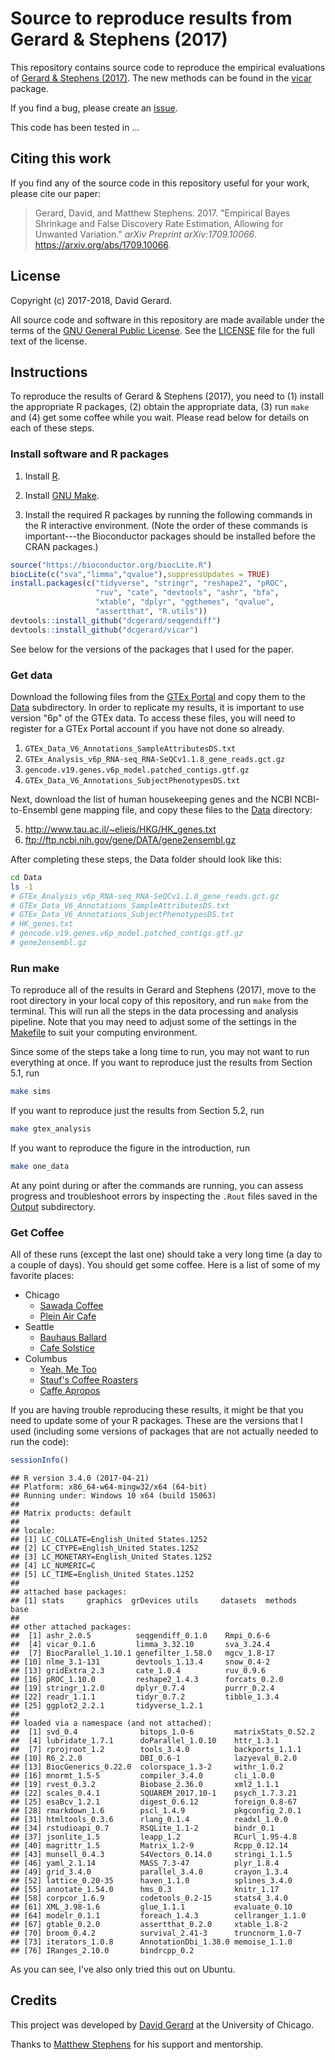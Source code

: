 # Source to reproduce results from Gerard & Stephens (2017)

This repository contains source code to reproduce the empirical
evaluations of [Gerard & Stephens (2017)](https://arxiv.org/abs/1709.10066).
The new methods can be found in the
[vicar](https://github.com/dcgerard/vicar) package.

If you find a bug, please create an
[issue](https://github.com/dcgerard/ruvb_sims/issues).

This code has been tested in ...

## Citing this work

If you find any of the source code in this repository useful for your
work, please cite our paper:

> Gerard, David, and Matthew Stephens. 2017. "Empirical Bayes Shrinkage
> and False Discovery Rate Estimation, Allowing for Unwanted Variation."
> *arXiv Preprint arXiv:1709.10066*. <https://arxiv.org/abs/1709.10066>.

## License

Copyright (c) 2017-2018, David Gerard.

All source code and software in this repository are made available
under the terms of the [GNU General Public
License](http://www.gnu.org/licenses/gpl.html). See the
[LICENSE](LICENSE) file for the full text of the license.

## Instructions

To reproduce the results of Gerard & Stephens (2017), you need to (1)
install the appropriate R packages, (2) obtain the appropriate data,
(3) run `make` and (4) get some coffee while you wait. Please read
below for details on each of these steps.

### Install software and R packages

1. Install [R](https://cran.r-project.org).

2. Install [GNU Make](https://www.gnu.org/software/make).

3. Install the required R packages by running the following commands
in the R interactive environment. (Note the order of these commands is
important---the Bioconductor packages should be installed before the
CRAN packages.)

```R
source("https://bioconductor.org/biocLite.R")
biocLite(c("sva","limma","qvalue"),suppressUpdates = TRUE)
install.packages(c("tidyverse", "stringr", "reshape2", "pROC",
                   "ruv", "cate", "devtools", "ashr", "bfa",
				   "xtable", "dplyr", "ggthemes", "qvalue",
				   "assertthat", "R.utils"))
devtools::install_github("dcgerard/seqgendiff")
devtools::install_github("dcgerard/vicar")
```

See below for the versions of the packages that I used for the paper.

### Get data

Download the following files from the
[GTEx Portal](https://www.gtexportal.org) and copy them to the
[Data](data) subdirectory. In order to replicate my results, it is
important to use version "6p" of the GTEx data. To access these files,
you will need to register for a GTEx Portal account if you have not
done so already.

1. `GTEx_Data_V6_Annotations_SampleAttributesDS.txt`
2. `GTEx_Analysis_v6p_RNA-seq_RNA-SeQCv1.1.8_gene_reads.gct.gz`
3. `gencode.v19.genes.v6p_model.patched_contigs.gtf.gz`
4. `GTEx_Data_V6_Annotations_SubjectPhenotypesDS.txt`

Next, download the list of human housekeeping genes and the NCBI
NCBI-to-Ensembl gene mapping file, and copy these files to the
[Data](data) directory:

5. http://www.tau.ac.il/~elieis/HKG/HK_genes.txt
6. ftp://ftp.ncbi.nih.gov/gene/DATA/gene2ensembl.gz

After completing these steps, the Data folder should look like this:

```bash
cd Data
ls -1
# GTEx_Analysis_v6p_RNA-seq_RNA-SeQCv1.1.8_gene_reads.gct.gz
# GTEx_Data_V6_Annotations_SampleAttributesDS.txt
# GTEx_Data_V6_Annotations_SubjectPhenotypesDS.txt
# HK_genes.txt
# gencode.v19.genes.v6p_model.patched_contigs.gtf.gz
# gene2ensembl.gz
```

### Run make

To reproduce all of the results in Gerard and Stephens (2017), move to
the root directory in your local copy of this repository, and run
`make` from the terminal. This will run all the steps in the data
processing and analysis pipeline. Note that you may need to adjust
some of the settings in the [Makefile](Makefile) to suit your
computing environment.

Since some of the steps take a long time to run, you may not want to
run everything at once. If you want to reproduce just the results from
Section 5.1, run

``` bash
make sims
```

If you want to reproduce just the results from Section 5.2, run

``` bash
make gtex_analysis
```

If you want to reproduce the figure in the introduction, run

``` bash
make one_data
```

At any point during or after the commands are running, you can assess
progress and troubleshoot errors by inspecting the `.Rout` files saved
in the [Output](Output) subdirectory.

### Get Coffee

All of these runs (except the last one) should take a very long time
(a day to a couple of days). You should get some coffee. Here is a
list of some of my favorite places:

-   Chicago
    -   [Sawada Coffee](https://www.yelp.com/biz/sawada-coffee-chicago)
    -   [Plein Air Cafe](https://www.yelp.com/biz/plein-air-cafe-and-eatery-chicago-2)
-   Seattle
    -   [Bauhaus Ballard](https://www.yelp.com/biz/bauhaus-ballard-seattle)
    -   [Cafe Solstice](https://www.yelp.com/biz/cafe-solstice-seattle)
-   Columbus
    -   [Yeah, Me Too](https://www.yelp.com/biz/yeah-me-too-columbus)
    -   [Stauf's Coffee Roasters](https://www.yelp.com/biz/staufs-coffee-roasters-columbus-2)
    -   [Caffe Apropos](https://www.yelp.com/biz/caff%C3%A9-apropos-columbus-2)

If you are having trouble reproducing these results, it might be that
you need to update some of your R packages. These are the versions
that I used (including some versions of packages that are not actually
needed to run the code):

```R
sessionInfo()
```

    ## R version 3.4.0 (2017-04-21)
    ## Platform: x86_64-w64-mingw32/x64 (64-bit)
    ## Running under: Windows 10 x64 (build 15063)
    ##
    ## Matrix products: default
    ##
    ## locale:
    ## [1] LC_COLLATE=English_United States.1252
    ## [2] LC_CTYPE=English_United States.1252
    ## [3] LC_MONETARY=English_United States.1252
    ## [4] LC_NUMERIC=C             
    ## [5] LC_TIME=English_United States.1252
    ##
    ## attached base packages:
    ## [1] stats     graphics  grDevices utils     datasets  methods   base
    ##
    ## other attached packages:
    ##  [1] ashr_2.0.5          seqgendiff_0.1.0    Rmpi_0.6-6
    ##  [4] vicar_0.1.6         limma_3.32.10       sva_3.24.4
    ##  [7] BiocParallel_1.10.1 genefilter_1.58.0   mgcv_1.8-17
    ## [10] nlme_3.1-131        devtools_1.13.4     snow_0.4-2
    ## [13] gridExtra_2.3       cate_1.0.4          ruv_0.9.6
    ## [16] pROC_1.10.0         reshape2_1.4.3      forcats_0.2.0
    ## [19] stringr_1.2.0       dplyr_0.7.4         purrr_0.2.4
    ## [22] readr_1.1.1         tidyr_0.7.2         tibble_1.3.4
    ## [25] ggplot2_2.2.1       tidyverse_1.2.1
    ##
    ## loaded via a namespace (and not attached):
    ##  [1] svd_0.4              bitops_1.0-6         matrixStats_0.52.2
    ##  [4] lubridate_1.7.1      doParallel_1.0.10    httr_1.3.1
    ##  [7] rprojroot_1.2        tools_3.4.0          backports_1.1.1
    ## [10] R6_2.2.0             DBI_0.6-1            lazyeval_0.2.0
    ## [13] BiocGenerics_0.22.0  colorspace_1.3-2     withr_1.0.2
    ## [16] mnormt_1.5-5         compiler_3.4.0       cli_1.0.0
    ## [19] rvest_0.3.2          Biobase_2.36.0       xml2_1.1.1
    ## [22] scales_0.4.1         SQUAREM_2017.10-1    psych_1.7.3.21
    ## [25] esaBcv_1.2.1         digest_0.6.12        foreign_0.8-67
    ## [28] rmarkdown_1.6        pscl_1.4.9           pkgconfig_2.0.1
    ## [31] htmltools_0.3.6      rlang_0.1.4          readxl_1.0.0
    ## [34] rstudioapi_0.7       RSQLite_1.1-2        bindr_0.1
    ## [37] jsonlite_1.5         leapp_1.2            RCurl_1.95-4.8
    ## [40] magrittr_1.5         Matrix_1.2-9         Rcpp_0.12.14
    ## [43] munsell_0.4.3        S4Vectors_0.14.0     stringi_1.1.5
    ## [46] yaml_2.1.14          MASS_7.3-47          plyr_1.8.4
    ## [49] grid_3.4.0           parallel_3.4.0       crayon_1.3.4
    ## [52] lattice_0.20-35      haven_1.1.0          splines_3.4.0
    ## [55] annotate_1.54.0      hms_0.3              knitr_1.17
    ## [58] corpcor_1.6.9        codetools_0.2-15     stats4_3.4.0
    ## [61] XML_3.98-1.6         glue_1.1.1           evaluate_0.10
    ## [64] modelr_0.1.1         foreach_1.4.3        cellranger_1.1.0
    ## [67] gtable_0.2.0         assertthat_0.2.0     xtable_1.8-2
    ## [70] broom_0.4.2          survival_2.41-3      truncnorm_1.0-7
    ## [73] iterators_1.0.8      AnnotationDbi_1.38.0 memoise_1.1.0
    ## [76] IRanges_2.10.0       bindrcpp_0.2

As you can see, I've also only tried this out on Ubuntu.

## Credits

This project was developed by
[David Gerard](https://dcgerard.github.io) at the University of
Chicago.

Thanks to [Matthew Stephens](stephenslab.uchicago.edu) for his support
and mentorship.

